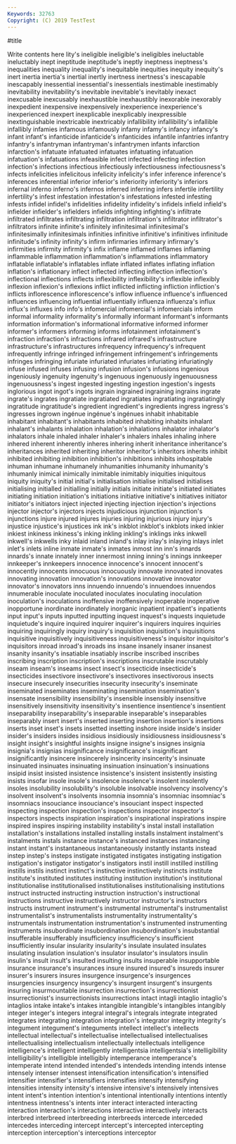 ```yaml
---
Keywords: 32763
Copyright: (C) 2019 TestTest
---
```


#title

Write contents here
lity's ineligible ineligible's ineligibles ineluctable ineluctably inept ineptitude ineptitude's
ineptly ineptness ineptness's inequalities inequality inequality's inequitable inequities inequity inequity's
inert inertia inertia's inertial inertly inertness inertness's inescapable inescapably inessential
inessential's inessentials inestimable inestimably inevitability inevitability's inevitable inevitable's inevitably inexact
inexcusable inexcusably inexhaustible inexhaustibly inexorable inexorably inexpedient inexpensive inexpensively inexperience
inexperience's inexperienced inexpert inexplicable inexplicably inexpressible inextinguishable inextricable inextricably infallibility
infallibility's infallible infallibly infamies infamous infamously infamy infamy's infancy infancy's
infant infant's infanticide infanticide's infanticides infantile infantries infantry infantry's infantryman
infantryman's infantrymen infants infarction infarction's infatuate infatuated infatuates infatuating infatuation
infatuation's infatuations infeasible infect infected infecting infection infection's infections infectious
infectiously infectiousness infectiousness's infects infelicities infelicitous infelicity infelicity's infer inference
inference's inferences inferential inferior inferior's inferiority inferiority's inferiors infernal inferno
inferno's infernos inferred inferring infers infertile infertility infertility's infest infestation
infestation's infestations infested infesting infests infidel infidel's infidelities infidelity infidelity's
infidels infield infield's infielder infielder's infielders infields infighting infighting's infiltrate
infiltrated infiltrates infiltrating infiltration infiltration's infiltrator infiltrator's infiltrators infinite infinite's
infinitely infinitesimal infinitesimal's infinitesimally infinitesimals infinities infinitive infinitive's infinitives infinitude
infinitude's infinity infinity's infirm infirmaries infirmary infirmary's infirmities infirmity infirmity's
infix inflame inflamed inflames inflaming inflammable inflammation inflammation's inflammations inflammatory
inflatable inflatable's inflatables inflate inflated inflates inflating inflation inflation's inflationary
inflect inflected inflecting inflection inflection's inflectional inflections inflects inflexibility inflexibility's
inflexible inflexibly inflexion inflexion's inflexions inflict inflicted inflicting infliction infliction's
inflicts inflorescence inflorescence's inflow influence influence's influenced influences influencing influential
influentially influenza influenza's influx influx's influxes info info's infomercial infomercial's
infomercials inform informal informality informality's informally informant informant's informants information
information's informational informative informed informer informer's informers informing informs infotainment
infotainment's infraction infraction's infractions infrared infrared's infrastructure infrastructure's infrastructures infrequency
infrequency's infrequent infrequently infringe infringed infringement infringement's infringements infringes infringing
infuriate infuriated infuriates infuriating infuriatingly infuse infused infuses infusing infusion
infusion's infusions ingenious ingeniously ingenuity ingenuity's ingenuous ingenuously ingenuousness ingenuousness's
ingest ingested ingesting ingestion ingestion's ingests inglorious ingot ingot's ingots
ingrain ingrained ingraining ingrains ingrate ingrate's ingrates ingratiate ingratiated ingratiates
ingratiating ingratiatingly ingratitude ingratitude's ingredient ingredient's ingredients ingress ingress's ingresses
ingrown ingénue ingénue's ingénues inhabit inhabitable inhabitant inhabitant's inhabitants inhabited
inhabiting inhabits inhalant inhalant's inhalants inhalation inhalation's inhalations inhalator inhalator's
inhalators inhale inhaled inhaler inhaler's inhalers inhales inhaling inhere inhered
inherent inherently inheres inhering inherit inheritance inheritance's inheritances inherited inheriting
inheritor inheritor's inheritors inherits inhibit inhibited inhibiting inhibition inhibition's inhibitions
inhibits inhospitable inhuman inhumane inhumanely inhumanities inhumanity inhumanity's inhumanly inimical
inimically inimitable inimitably iniquities iniquitous iniquity iniquity's initial initial's initialisation
initialise initialised initialises initialising initialled initialling initially initials initiate initiate's
initiated initiates initiating initiation initiation's initiations initiative initiative's initiatives initiator
initiator's initiators inject injected injecting injection injection's injections injector injector's
injectors injects injudicious injunction injunction's injunctions injure injured injures injuries
injuring injurious injury injury's injustice injustice's injustices ink ink's inkblot
inkblot's inkblots inked inkier inkiest inkiness inkiness's inking inkling inkling's
inklings inks inkwell inkwell's inkwells inky inlaid inland inland's inlay
inlay's inlaying inlays inlet inlet's inlets inline inmate inmate's inmates
inmost inn inn's innards innards's innate innately inner innermost inning
inning's innings innkeeper innkeeper's innkeepers innocence innocence's innocent innocent's innocently
innocents innocuous innocuously innovate innovated innovates innovating innovation innovation's innovations
innovative innovator innovator's innovators inns innuendo innuendo's innuendoes innuendos innumerable
inoculate inoculated inoculates inoculating inoculation inoculation's inoculations inoffensive inoffensively inoperable
inoperative inopportune inordinate inordinately inorganic inpatient inpatient's inpatients input input's
inputs inputted inputting inquest inquest's inquests inquietude inquietude's inquire inquired
inquirer inquirer's inquirers inquires inquiries inquiring inquiringly inquiry inquiry's inquisition
inquisition's inquisitions inquisitive inquisitively inquisitiveness inquisitiveness's inquisitor inquisitor's inquisitors inroad
inroad's inroads ins insane insanely insaner insanest insanity insanity's insatiable
insatiably inscribe inscribed inscribes inscribing inscription inscription's inscriptions inscrutable inscrutably
inseam inseam's inseams insect insect's insecticide insecticide's insecticides insectivore insectivore's
insectivores insectivorous insects insecure insecurely insecurities insecurity insecurity's inseminate inseminated
inseminates inseminating insemination insemination's insensate insensibility insensibility's insensible insensibly insensitive
insensitively insensitivity insensitivity's insentience insentience's insentient inseparability inseparability's inseparable inseparable's
inseparables inseparably insert insert's inserted inserting insertion insertion's insertions inserts
inset inset's insets insetted insetting inshore inside inside's insider insider's
insiders insides insidious insidiously insidiousness insidiousness's insight insight's insightful insights
insigne insigne's insignes insignia insignia's insignias insignificance insignificance's insignificant insignificantly
insincere insincerely insincerity insincerity's insinuate insinuated insinuates insinuating insinuation insinuation's
insinuations insipid insist insisted insistence insistence's insistent insistently insisting insists
insofar insole insole's insolence insolence's insolent insolently insoles insolubility insolubility's
insoluble insolvable insolvency insolvency's insolvent insolvent's insolvents insomnia insomnia's insomniac
insomniac's insomniacs insouciance insouciance's insouciant inspect inspected inspecting inspection inspection's
inspections inspector inspector's inspectors inspects inspiration inspiration's inspirational inspirations inspire
inspired inspires inspiring instability instability's instal install installation installation's installations
installed installing installs instalment instalment's instalments instals instance instance's instanced
instances instancing instant instant's instantaneous instantaneously instantly instants instead instep
instep's insteps instigate instigated instigates instigating instigation instigation's instigator instigator's
instigators instil instill instilled instilling instills instils instinct instinct's instinctive
instinctively instincts institute institute's instituted institutes instituting institution institution's institutional
institutionalise institutionalised institutionalises institutionalising institutions instruct instructed instructing instruction instruction's
instructional instructions instructive instructively instructor instructor's instructors instructs instrument instrument's
instrumental instrumental's instrumentalist instrumentalist's instrumentalists instrumentality instrumentality's instrumentals instrumentation instrumentation's
instrumented instrumenting instruments insubordinate insubordination insubordination's insubstantial insufferable insufferably insufficiency
insufficiency's insufficient insufficiently insular insularity insularity's insulate insulated insulates insulating
insulation insulation's insulator insulator's insulators insulin insulin's insult insult's insulted
insulting insults insuperable insupportable insurance insurance's insurances insure insured insured's
insureds insurer insurer's insurers insures insurgence insurgence's insurgences insurgencies insurgency
insurgency's insurgent insurgent's insurgents insuring insurmountable insurrection insurrection's insurrectionist insurrectionist's
insurrectionists insurrections intact intagli intaglio intaglio's intaglios intake intake's intakes
intangible intangible's intangibles intangibly integer integer's integers integral integral's integrals
integrate integrated integrates integrating integration integration's integrator integrity integrity's integument
integument's integuments intellect intellect's intellects intellectual intellectual's intellectualise intellectualised intellectualises
intellectualising intellectualism intellectually intellectuals intelligence intelligence's intelligent intelligently intelligentsia intelligentsia's
intelligibility intelligibility's intelligible intelligibly intemperance intemperance's intemperate intend intended intended's
intendeds intending intends intense intensely intenser intensest intensification intensification's intensified
intensifier intensifier's intensifiers intensifies intensify intensifying intensities intensity intensity's intensive
intensive's intensively intensives intent intent's intention intention's intentional intentionally intentions
intently intentness intentness's intents inter interact interacted interacting interaction interaction's
interactions interactive interactively interacts interbred interbreed interbreeding interbreeds intercede interceded
intercedes interceding intercept intercept's intercepted intercepting interception interception's interceptions interceptor
